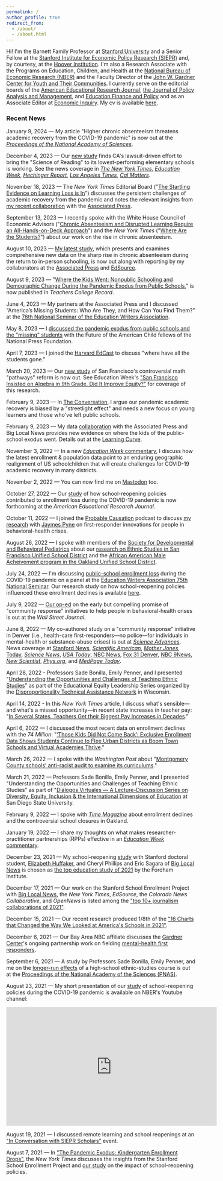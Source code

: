 ```yaml
---
permalink: /
author_profile: true
redirect_from: 
  - /about/
  - /about.html
---
```


Hi! I'm the Barnett Family Professor at [Stanford University](https://www.stanford.edu) and a Senior Fellow at the [Stanford Institute for Economic Policy Research (SIEPR)](https://siepr.stanford.edu/) and, by courtesy, at the [Hoover Institution](https://www.hoover.org). I'm also a Research Associate with the Programs on Education, Children, and Health at the [National Bureau of Economic Research (NBER)](https://www.nber.org) and the Faculty Director of the [John W. Gardner Center for Youth and Their Communities](https://gardnercenter.stanford.edu). I currently serve on the editorial boards of the [American Educational Research Journal](https://journals.sagepub.com/home/aer), [the Journal of Policy Analysis and Management](https://onlinelibrary.wiley.com/journal/15206688), and [Education Finance and Policy](https://direct.mit.edu/edfp) and as an Associate Editor at [Economic Inquiry](https://weai.org/journals/view/EI). My cv is available [here](/files/cv_dee.pdf). 

### Recent News

January 9, 2024 — My article "Higher chronic absenteeism threatens academic recovery from the COVID-19 pandemic" is now out at the [_Proceedings of the National Academy of Sciences_](https://www.pnas.org/doi/10.1073/pnas.2312249121).


December 4, 2023 — Our [new study](https://doi.org/10.26300/jnmt-2093) finds CA's lawsuit-driven effort to bring the "Science of Reading" to its lowest-performing elementary schools is working. See the news coverage in [_The New York Times_](https://www.nytimes.com/2023/12/04/us/schools-reading-program-california.html?unlocked_article_code=1.DU0.Fu3B.RhJomtw9cjSj&hpgrp=k-abar&smid=url-share), [_Education Week_](https://www.edweek.org/teaching-learning/science-of-reading-reforms-show-student-gains-in-california-study-finds/2023/12), [_Hechinger Report_](https://hechingerreport.org/proof-points-right-to-read-settlement-spurred-higher-reading-scores-in-californias-lowest-performing-schools-study-finds/), [_Los Angeles Times_](https://www.latimes.com/california/story/2023-12-04/stanford-study-wades-into-reading-wars-with-strong-evidence-that-phonics-works), [_Cal Matters_](https://calmatters.org/education/k-12-education/2023/12/student-reading/). 

November 18, 2023 — The _New York Times_ Editorial Board ("[The Startling Evidence on Learning Loss is In](https://www.nytimes.com/2023/11/18/opinion/pandemic-school-learning-loss.html?unlocked_article_code=1._Uw.Wt2s.7xf2pDkOzM3n&smid=url-share)") discusses the persistent challenges of academic recovery from the pandemic and notes the relevant insights from [my recent collaboration](https://osf.io/bfg3p/) with the [Associated Press](https://projects.apnews.com/features/2023/missing-students-chronic-absenteeism/index.html).

September 13, 2023 — I recently spoke with the White House Council of Economic Advisors ("[Chronic Absenteeism and Disrupted Learning Require an All-Hands-on-Deck Approach](https://www.whitehouse.gov/cea/written-materials/2023/09/13/chronic-absenteeism-and-disrupted-learning-require-an-all-hands-on-deck-approach/)") and the _New York Times_ ("[Where Are the Students?](https://www.nytimes.com/2023/09/05/briefing/covid-school-absence.html)") about our work on the rise in chronic absenteeism.

August 10, 2023 — [My latest study](https://osf.io/bfg3p/), which presents and examines comprehensive new data on the sharp rise in chronic absenteeism during the return to in-person schooling, is now out along with reporting by my collaborators at the [Associated Press](https://projects.apnews.com/features/2023/missing-students-chronic-absenteeism/index.html) and [EdSource](https://edsource.org/2023/the-post-pandemic-jump-in-students-missing-school/695368).

August 9, 2023 — "[Where the Kids Went: Nonpublic Schooling and Demographic Change During the Pandemic Exodus from Public Schools](/files/TCR_Dee.pdf)," is now published in _Teachers College Record_.

June 4, 2023 — My partners at the Associated Press and I discussed “America’s Missing Students: Who Are They, and How Can You Find Them?” at the [76th National Seminar of the Education Writers Association](https://ewa.org/events/upcoming-events/2023-ewa-national-seminar-atlanta-georgia).

May 8, 2023 — I [discussed the pandemic exodus from public schools and the "missing" students](https://nationalpress.org/topic/schools-children-learning-after-covid-thomas-dee/) with the Future of the American Child fellows of the National Press Foundation.

April 7, 2023 — I joined the [Harvard EdCast](https://www.gse.harvard.edu/news/23/04/harvard-edcast-where-have-all-students-gone) to discuss "where have all the students gone."

March 20, 2023 — Our [new study](/files/ai23-734.pdf) of San Francisco's controversial math "pathways" reform is now out. See Education Week's ["San Francisco Insisted on Algebra in 9th Grade. Did It Improve Equity?"](https://www.edweek.org/teaching-learning/san-francisco-insisted-on-algebra-in-9th-grade-did-it-improve-equity/2023/03) for coverage of this research.

February 9, 2023 — In [The Conversation](https://theconversation.com/public-school-enrollment-dropped-by-1-2m-during-the-pandemic-an-expert-discusses-where-the-students-went-and-why-it-matters-198768), I argue our pandemic academic recovery is biased by a "streetlight effect" and needs a new focus on young learners and those who've left public schools.

February 9, 2023 — My data [collaboration](https://apnews.com/article/covid-school-enrollment-missing-kids-homeschool-b6c9017f603c00466b9e9908c5f2183a) with the Associated Press and Big Local News provides new evidence on where the kids of the public-school exodus went. Details out at the [Learning Curve](https://www.urban.org/research/publication/where-kids-went-nonpublic-schooling-and-demographic-change-during-pandemic).

November 3, 2022 — In a new [_Education Week_ commentary](https://www.edweek.org/leadership/opinion-public-school-enrollment-is-down-by-more-than-a-million-why/2022/11), I discuss how the latest enrollment & population data point to an enduring geographic realignment of US schoolchildren that will create challenges for COVID-19 academic recovery in many districts.

November 2, 2022 — You can now find me on <a rel="me" href="https://econtwitter.net/@tdee">Mastodon</a> too.

October 27, 2022 — Our [study](/files/w29156.pdf) of how school-reopening policies contributed to enrollment loss during the COVID-19 pandemic is now forthcoming at the _American Educational Research Journal_.

October 11, 2022 — I joined the [Probable Causation](https://www.probablecausation.com/podcasts/episode-80-thomas-dee) podcast to discuss [my research](/files/sciadv.abm2106.pdf) with [Jaymes Pyne](https://www.jaymespyne.com/) on first-responder innovations for people in behavioral-health crises.

August 26, 2022 — I spoke with members of the [Society for Developmental and Behavioral Pediatrics](https://sdbp.org/) about our [research on Ethnic Studies in San Francisco Unified School District](https://news.stanford.edu/2021/09/06/research-finds-sustained-impact-ethnic-studies-class/) and the [African American Male Acheivement program in the Oakland Unified School District](https://ed.stanford.edu/news/access-black-male-achievement-program-lowered-student-dropout-rates-stanford-led-study-finds).

July 24, 2022 — I'm discussing [public-school enrollment loss](https://news.stanford.edu/2021/08/09/school-reopening-decisions-influenced-enrollment-drop/) during the COVID-19 pandemic on a panel at the [Education Writers Association 75th National Seminar](https://www.ewa.org/agenda/agenda-ewa-75th-national-seminar). Our research study on how school-reopening policies influenced these enrollment declines is available [here](/files/w29156.pdf).

July 9, 2022 — [Our op-ed](https://www.wsj.com/articles/how-to-get-cops-out-of-the-mental-health-business-community-response-initiative-police-nonviolent-denver-social-workers-11657297784) on the early but compelling promise of "community response" initiatives to help people in behavioral-health crises is out at the _Wall Street Journal_.

June 8, 2022 — My co-authored study on a "community response" initiative in Denver (i.e., health-care first-responders—no police—for individuals in mental-health or substance-abuse crises) is out at [_Science Advances_](/files/sciadv.abm2106.pdf). News coverage at [Stanford News](https://news.stanford.edu/2022/06/08/stanford-study-shows-benefits-reinventing-911-responses/), [_Scientific American_](https://www.scientificamerican.com/article/sending-health-care-workers-instead-of-cops-can-reduce-crime/), [_Mother Jones_](https://www.motherjones.com/crime-justice/2022/06/denver-deployed-mental-health-workers-instead-of-police-and-some-crimes-went-down/), [Today](https://www.today.com/health/behavior/mental-health-specialists-responding-minor-crime-reduces-rates-study-f-rcna32829), [_Science News_](https://www.sciencenews.org/article/mental-health-care-workers-nonviolent-police-calls-crime-denver-star), [_USA Today_](https://www.usatoday.com/story/news/nation/2022/06/08/denver-non-police-star-teams-reduced-crime-study/10001341002/), [NBC News](https://www.nbcnews.com/news/us-news/denvers-mental-health-approach-low-level-911-calls-helped-reduce-minor-rcna32659), [Fox 31 Denver](https://kdvr.com/news/local/study-denvers-star-program-reduced-crime-costs/), [NBC 9News](https://www.9news.com/article/news/local/star-program-reducing-crime/73-508ba303-fa78-4c19-9c56-04f4bcaf5cfb), [_New Scientist_](https://www.newscientist.com/article/2323477-mental-health-emergency-responder-programme-cut-crime-rates-in-denver/), [_Phys.org_](https://phys.org/news/2022-06-benefits-dispatching-mental-health-specialists.html), and [_MedPage Today_](https://www.medpagetoday.com/publichealthpolicy/publichealth/99135).

April 28, 2022 - Professors Sade Bonilla, Emily Penner, and I presented "[Understanding the Opportunities and Challenges of Teaching Ethnic Studies](https://www.thenetworkwi.com/calendar/2022/04/28/ethnic-studies)" as part of the Educational Equity Leadership Series organized by the [Disproportionality Technical Assistance Network](https://www.thenetworkwi.com/about) in Wisconsin.

April 14, 2022 - In this _New York Times_ article, I discuss what's sensible—and what's a missed opportunity—in recent state increases in teacher pay: "[In Several States, Teachers Get their Biggest Pay Increases in Decades](https://www.nytimes.com/2022/04/14/us/teacher-salary-pay-raise.html)."

April 6, 2022 — I discussed the most recent data on enrollment declines with the _74 Million_: "[‘Those Kids Did Not Come Back’: Exclusive Enrollment Data Shows Students Continue to Flee Urban Districts as Boom Town Schools and Virtual Academies Thrive](https://www.the74million.org/article/covid-school-enrollment-students-move-away-from-urban-districts-virtual/)."

March 26, 2022 — I spoke with the _Washington Post_ about "[Montgomery County schools’ anti-racist audit to examine its curriculums](https://www.washingtonpost.com/education/2022/03/26/montgomery-county-schools-antiracism-audit/)."

March 21, 2022 — Professors Sade Bonilla, Emily Penner, and I presented "Understanding the Opportunities and Challenges of Teaching Ethnic Studies" as part of "[Diálogos Virtuales — A Lecture-Discussion Series on Diversity, Equity, Inclusion & the International Dimensions of Education](https://education.sdsu.edu/about/dei-ia/diversity/dialogos) at San Diego State University.

February 9, 2022 — I spoke with [_Time Magazine_](https://time.com/6146541/oakland-schools-closing-enrollment/) about enrollment declines and the controversial school closures in Oakland.

January 19, 2022 — I share my thoughts on what makes researcher-practitioner partnerships (RPPs) effective in an [_Education Week_ commentary](https://www.edweek.org/leadership/opinion-what-it-takes-for-universities-to-conduct-useful-education-research/2022/01).

December 23, 2021 — My school-reopening [study](/files/w29156.pdf) with Stanford doctoral student, [Elizabeth Huffaker](https://cepa.stanford.edu/people/elizabeth-huffaker), and Cheryl Phillips and Eric Sagara of [Big Local News](https://biglocalnews.org) is chosen as [the top education study of 2021](https://fordhaminstitute.org/national/commentary/counting-down-top-education-studies-2021) by the Fordham Institute.

December 17, 2021 — Our work on the Stanford School Enrollment Project with [Big Local News](https://biglocalnews.org), the _New York Times_, _EdSource_, the _Colorado News Collaborative_, and _OpenNews_ is listed among the ["top 10+ journalism collaborations of 2021"](https://medium.com/centerforcooperativemedia/here-are-the-top-10-journalism-collaborations-of-2021-210536efaaf1).

December 15, 2021 — Our recent research produced 1/8th of the ["16 Charts that Changed the Way We Looked at America's Schools in 2021"](https://www.the74million.org/article/16-charts-that-changed-the-way-we-looked-at-americas-schools-in-2021/).

December 6, 2021 — Our Bay Area NBC affiliate discusses the [Gardner Center](https://gardnercenter.stanford.edu)'s ongoing partnership work on fielding [mental-health first responders](https://www.nbcbayarea.com/news/local/san-mateo-county-launches-mental-health-crisis-response-pilot-in-four-cities/2748749/).

September 6, 2021 — A study by Professors Sade Bonilla, Emily Penner, and me on the [longer-run effects](https://news.stanford.edu/2021/09/06/research-finds-sustained-impact-ethnic-studies-class/) of a high-school ethnic-studies course is out at the [Proceedings of the National Academy of the Sciences (PNAS)](https://www.pnas.org/content/118/37/e2026386118).

August 23, 2021 — My short presentation of our [study](/files/w29156.pdf) of school-reopening policies during the COVID-19 pandemic is available on NBER's Youtube channel: 
<iframe width="560" height="315" src="https://www.youtube.com/embed/AyEw6GsjI6k" title="YouTube video player" frameborder="0" allow="accelerometer; autoplay; clipboard-write; encrypted-media; gyroscope; picture-in-picture" allowfullscreen></iframe>


August 19, 2021 — I discussed remote learning and school reopenings at an ["In Conversation with SIEPR Scholars"](https://siepr.stanford.edu/event/conversation-tom-dee-remote-learning-and-school-reopenings-during-pandemic-lessons-and) event.

August 7, 2021 — In ["The Pandemic Exodus: Kindergarten Enrollment Drops"](https://www.nytimes.com/2021/08/07/us/covid-kindergarten-enrollment.html), the _New York Times_ discusses the insights from the Stanford School Enrollment Project and [our study](/files/w29156.pdf) on the impact of school-reopening policies.

